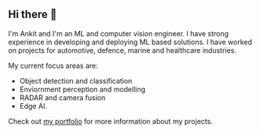## Hi there 👋
I'm Ankit and I'm an ML and computer vision engineer.
I have strong experience in developing and deploying ML based solutions.
I have worked on projects for automotive, defence, marine and healthcare industries.

My current focus areas are:
  - Object detection and classification
  - Enviornment perception and modelling
  - RADAR and camera fusion
  - Edge AI.

Check out [my portfolio] for more information about my projects.

[my portfolio]: https://shri-ankit.github.io/portfolio/
<!--
**shri-ankit/shri-ankit** is a ✨ _special_ ✨ repository because its `README.md` (this file) appears on your GitHub profile.

Here are some ideas to get you started:

- 🔭 I’m currently working on ...
- 🌱 I’m currently learning ...
- 👯 I’m looking to collaborate on ...
- 🤔 I’m looking for help with ...
- 💬 Ask me about ...
- 📫 How to reach me: ...
- 😄 Pronouns: ...
- ⚡ Fun fact: ...
-->
